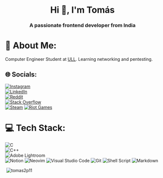 <h1 align="center">Hi 👋, I'm Tomás</h1>
<h3 align="center">A passionate frontend developer from India</h3>

# 💫 About Me: 
 Computer Engineer Student at [ULL](https://www.ull.es/). 
 Learning networking and pentesting. 
  
 ## 🌐 Socials: 
 [![Instagram](https://img.shields.io/badge/Instagram-%23E4405F.svg?logo=Instagram&logoColor=white)](https://instagram.com/jonaygarciaa_)  
 [![LinkedIn](https://img.shields.io/badge/LinkedIn-%230077B5.svg?logo=linkedin&logoColor=white)](https://linkedin.com/in/jonay-fg-85125022b)  
 [![Reddit](https://img.shields.io/badge/Reddit-%23FF4500.svg?logo=Reddit&logoColor=white)](https://reddit.com/user/Desperate-Influence2)  
 [![Stack Overflow](https://img.shields.io/badge/-Stackoverflow-FE7A16?logo=stack-overflow&logoColor=white)](https://stackoverflow.com/users/18135257) 
 <br> 
 [![Steam](https://img.shields.io/badge/steam-%23000000.svg?style=for-the-badge&logo=steam&logoColor=white)](https://steamcommunity.com/id/mag4no10) 
 [![Riot Games](https://img.shields.io/badge/riotgames-D32936.svg?style=for-the-badge&logo=riotgames&logoColor=white)](https://www.op.gg/summoners/euw/Yasuicide%20II) 
  
  
 # 💻 Tech Stack: 
 ![C](https://img.shields.io/badge/c-%2300599C.svg?style=for-the-badge&logo=c&logoColor=white)  
 ![C++](https://img.shields.io/badge/c++-%2300599C.svg?style=for-the-badge&logo=c%2B%2B&logoColor=white)  
 ![Adobe Lightroom](https://img.shields.io/badge/Adobe%20Lightroom-31A8FF.svg?style=for-the-badge&logo=Adobe%20Lightroom&logoColor=white)  
 ![Notion](https://img.shields.io/badge/Notion-%23000000.svg?style=for-the-badge&logo=notion&logoColor=white) 
 ![Neovim](https://img.shields.io/badge/NeoVim-%2357A143.svg?&style=for-the-badge&logo=neovim&logoColor=white) 
 ![Visual Studio Code](https://img.shields.io/badge/Visual%20Studio%20Code-0078d7.svg?style=for-the-badge&logo=visual-studio-code&logoColor=white) 
 ![Git](https://img.shields.io/badge/git-%23F05033.svg?style=for-the-badge&logo=git&logoColor=white) 
 ![Shell Script](https://img.shields.io/badge/shell_script-%23121011.svg?style=for-the-badge&logo=gnu-bash&logoColor=white) 
 ![Markdown](https://img.shields.io/badge/markdown-%23000000.svg?style=for-the-badge&logo=markdown&logoColor=white) 

<p>&nbsp;<img align="center" src="https://github-readme-stats.vercel.app/api?username=tomas2p11&show_icons=true&theme=dark&hide_border=true&locale=es" alt="tomas2p11" /></p>
